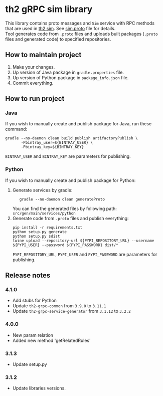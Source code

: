 # th2 gRPC sim library

This library contains proto messages and `Sim` service with RPC methods that are used in [th2 sim](https://github.com/th2-net/th2-sim "th2-sim"). See [sim.proto](src/main/proto/th2_grpc_sim/sim.proto "sim.proto") file for details. <br>
Tool generates code from `.proto` files and uploads built packages (`.proto` files and generated code) to specified repositories.

## How to maintain project
1. Make your changes.
2. Up version of Java package in `gradle.properties` file.
3. Up version of Python package in `package_info.json` file.
4. Commit everything.

## How to run project

### Java
If you wish to manually create and publish package for Java, run these command:
```
gradle --no-daemon clean build publish artifactoryPublish \
       -Pbintray_user=${BINTRAY_USER} \
       -Pbintray_key=${BINTRAY_KEY}
```
`BINTRAY_USER` and `BINTRAY_KEY` are parameters for publishing.

### Python
If you wish to manually create and publish package for Python:
1. Generate services by gradle:
    ```
       gradle --no-daemon clean generateProto
    ```
   You can find the generated files by following path: `src/gen/main/services/python`
2. Generate code from `.proto` files and publish everything:
    ```
    pip install -r requirements.txt
    python setup.py generate
    python setup.py sdist
    twine upload --repository-url ${PYPI_REPOSITORY_URL} --username ${PYPI_USER} --password ${PYPI_PASSWORD} dist/*
    ```
   `PYPI_REPOSITORY_URL`, `PYPI_USER` and `PYPI_PASSWORD` are parameters for publishing.

## Release notes

### 4.1.0
+ Add stubs for Python
+ Update `th2-grpc-common` from `3.9.0` to `3.11.1`
+ Update `th2-grpc-service-generator` from `3.1.12` to `3.2.2`

### 4.0.0 
+ New param relation
+ Added new method 'getRelatedRules'

### 3.1.3
+ Update setup.py

### 3.1.2
+ Update libraries versions.
